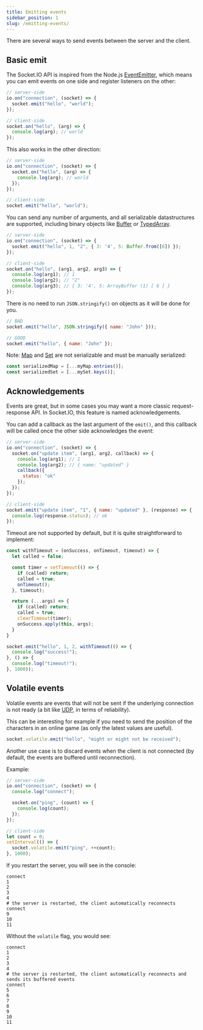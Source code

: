 ```yaml
---
title: Emitting events
sidebar_position: 1
slug: /emitting-events/
---
```


There are several ways to send events between the server and the client.

## Basic emit

The Socket.IO API is inspired from the Node.js [EventEmitter](https://nodejs.org/docs/latest/api/events.html#events_events), which means you can emit events on one side and register listeners on the other:

```js
// server-side
io.on("connection", (socket) => {
  socket.emit("hello", "world");
});

// client-side
socket.on("hello", (arg) => {
  console.log(arg); // world
});
```

This also works in the other direction:

```js
// server-side
io.on("connection", (socket) => {
  socket.on("hello", (arg) => {
    console.log(arg); // world
  });
});

// client-side
socket.emit("hello", "world");
```

You can send any number of arguments, and all serializable datastructures are supported, including binary objects like [Buffer](https://nodejs.org/docs/latest/api/buffer.html#buffer_buffer) or [TypedArray](https://developer.mozilla.org/en-US/docs/Web/JavaScript/Reference/Global_Objects/TypedArray).

```js
// server-side
io.on("connection", (socket) => {
  socket.emit("hello", 1, "2", { 3: '4', 5: Buffer.from([6]) });
});

// client-side
socket.on("hello", (arg1, arg2, arg3) => {
  console.log(arg1); // 1
  console.log(arg2); // "2"
  console.log(arg3); // { 3: '4', 5: ArrayBuffer (1) [ 6 ] }
});
```

There is no need to run `JSON.stringify()` on objects as it will be done for you.

```js
// BAD
socket.emit("hello", JSON.stringify({ name: "John" }));

// GOOD
socket.emit("hello", { name: "John" });
```

Note: [Map](https://developer.mozilla.org/en-US/docs/Web/JavaScript/Reference/Global_Objects/Map) and [Set](https://developer.mozilla.org/en-US/docs/Web/JavaScript/Reference/Global_Objects/Set) are not serializable and must be manually serialized:

```js
const serializedMap = [...myMap.entries()];
const serializedSet = [...mySet.keys()];
```

## Acknowledgements

Events are great, but in some cases you may want a more classic request-response API. In Socket.IO, this feature is named acknowledgements.

You can add a callback as the last argument of the `emit()`, and this callback will be called once the other side acknowledges the event:

```js
// server-side
io.on("connection", (socket) => {
  socket.on("update item", (arg1, arg2, callback) => {
    console.log(arg1); // 1
    console.log(arg2); // { name: "updated" }
    callback({
      status: "ok"
    });
  });
});

// client-side
socket.emit("update item", "1", { name: "updated" }, (response) => {
  console.log(response.status); // ok
});
```

Timeout are not supported by default, but it is quite straightforward to implement:

```js
const withTimeout = (onSuccess, onTimeout, timeout) => {
  let called = false;

  const timer = setTimeout(() => {
    if (called) return;
    called = true;
    onTimeout();
  }, timeout);

  return (...args) => {
    if (called) return;
    called = true;
    clearTimeout(timer);
    onSuccess.apply(this, args);
  }
}

socket.emit("hello", 1, 2, withTimeout(() => {
  console.log("success!");
}, () => {
  console.log("timeout!");
}, 1000));
```

## Volatile events

Volatile events are events that will not be sent if the underlying connection is not ready (a bit like [UDP](https://fr.wikipedia.org/wiki/User_Datagram_Protocol), in terms of reliability).

This can be interesting for example if you need to send the position of the characters in an online game (as only the latest values are useful).

```js
socket.volatile.emit("hello", "might or might not be received");
```

Another use case is to discard events when the client is not connected (by default, the events are buffered until reconnection).

Example:

```js
// server-side
io.on("connection", (socket) => {
  console.log("connect");

  socket.on("ping", (count) => {
    console.log(count);
  });
});

// client-side
let count = 0;
setInterval(() => {
  socket.volatile.emit("ping", ++count);
}, 1000);
```

If you restart the server, you will see in the console:

```
connect
1
2
3
4
# the server is restarted, the client automatically reconnects
connect
9
10
11
```

Without the `volatile` flag, you would see:

```
connect
1
2
3
4
# the server is restarted, the client automatically reconnects and sends its buffered events
connect
5
6
7
8
9
10
11
```
